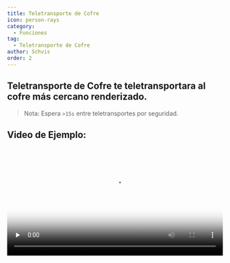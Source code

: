 ```yaml
---
title: Teletransporte de Cofre
icon: person-rays
category:
  - Funciones
tag:
  - Teletransporte de Cofre
author: Schvis
order: 2
---
```


## Teletransporte de Cofre te teletransportara al cofre más cercano renderizado.

> Nota: Espera `>15s` entre teletransportes por seguridad.

## Video de Ejemplo:

<video controls preload="none" width="100%" poster="https://nextcloud.atruicardona.xyz/s/i4b27NoW8i4mNxn/preview"><source src="https://nextcloud.atruicardona.xyz/s/i4b27NoW8i4mNxn/download" type="video/mp4"></video>
